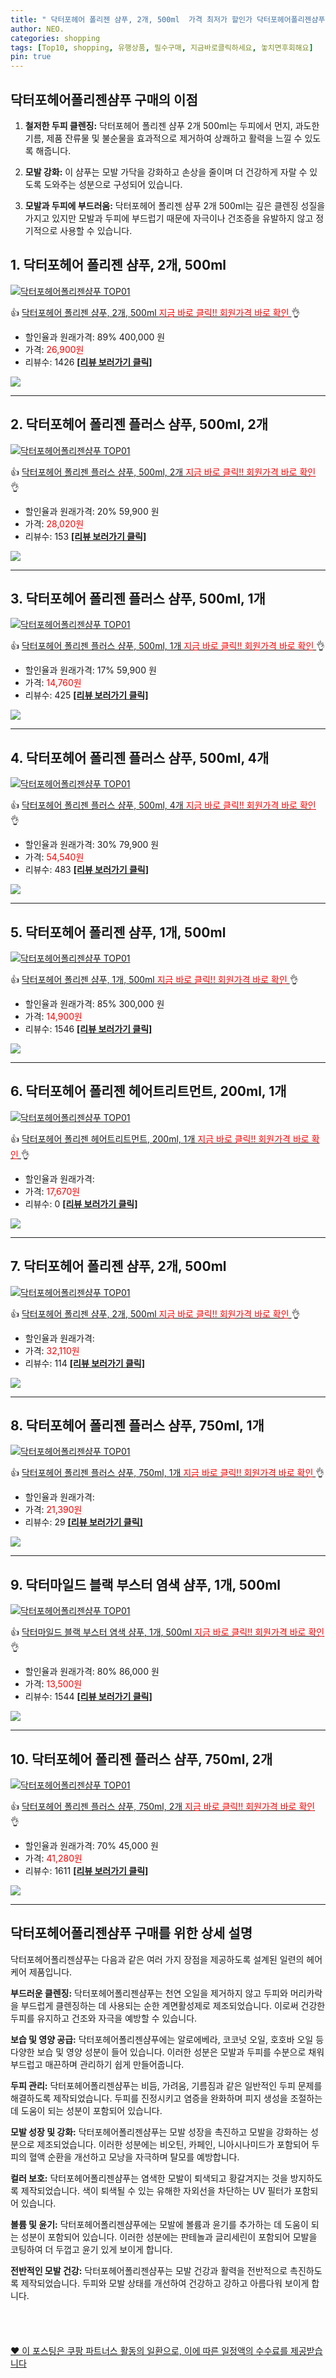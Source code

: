 ```yaml
---
title: " 닥터포헤어 폴리젠 샴푸, 2개, 500ml  가격 최저가 할인가 닥터포헤어폴리젠샴푸 최저가 추천 제품 비교"
author: NEO.
categories: shopping
tags: [Top10, shopping, 유행상품, 필수구매, 지금바로클릭하세요, 놓치면후회해요]
pin: true
---
```

## 닥터포헤어폴리젠샴푸 구매의 이점
1. **철저한 두피 클렌징:** 닥터포헤어 폴리젠 샴푸 2개 500ml는 두피에서 먼지, 과도한 기름, 제품 잔류물 및 불순물을 효과적으로 제거하여 상쾌하고 활력을 느낄 수 있도록 해줍니다.

2. **모발 강화:** 이 샴푸는 모발 가닥을 강화하고 손상을 줄이며 더 건강하게 자랄 수 있도록 도와주는 성분으로 구성되어 있습니다.

3. **모발과 두피에 부드러움:** 닥터포헤어 폴리젠 샴푸 2개 500ml는 깊은 클렌징 성질을 가지고 있지만 모발과 두피에 부드럽기 때문에 자극이나 건조증을 유발하지 않고 정기적으로 사용할 수 있습니다.

   

## 1.  닥터포헤어 폴리젠 샴푸, 2개, 500ml 

[![닥터포헤어폴리젠샴푸 TOP01](https://thumbnail10.coupangcdn.com/thumbnails/remote/490x490ex/image/vendor_inventory/f740/16bab47e43ffe34e01f9feb0dbb4c3053886528a02c6b5e0c6f84f80e6b9.jpg)](https://link.coupang.com/re/AFFSDP?lptag=AF3617701&subid=GithubCoopas&pageKey=6905375110&traceid=V0-153&itemId=16621906187&vendorItemId=82548087931)


👍 [ 닥터포헤어 폴리젠 샴푸, 2개, 500ml  <font color=red> 지금 바로 클릭!! 회원가격 바로 확인 </font> ](https://link.coupang.com/re/AFFSDP?lptag=AF3617701&subid=GithubCoopas&pageKey=6905375110&traceid=V0-153&itemId=16621906187&vendorItemId=82548087931) 👌 


- 할인율과 원래가격: 89%  400,000   원
- 가격: <span style='color:red'>26,900원</span>
- 리뷰수: 1426  [**[리뷰 보러가기 클릭]**](https://link.coupang.com/re/AFFSDP?lptag=AF3617701&subid=GithubCoopas&pageKey=6905375110&traceid=V0-153&itemId=16621906187&vendorItemId=82548087931)

[![](/discount_price.png)](https://link.coupang.com/re/AFFSDP?lptag=AF3617701&subid=GithubCoopas&pageKey=6905375110&traceid=V0-153&itemId=16621906187&vendorItemId=82548087931)

---


   

## 2.  닥터포헤어 폴리젠 플러스 샴푸, 500ml, 2개 

[![닥터포헤어폴리젠샴푸 TOP01](https://thumbnail9.coupangcdn.com/thumbnails/remote/490x490ex/image/retail/images/1177100039789403-ea4ed86e-a91f-4b8a-b165-703204f8f6f9.jpg)](https://link.coupang.com/re/AFFSDP?lptag=AF3617701&subid=GithubCoopas&pageKey=7770123520&traceid=V0-153&itemId=20974572049&vendorItemId=85072875901)


👍 [ 닥터포헤어 폴리젠 플러스 샴푸, 500ml, 2개  <font color=red> 지금 바로 클릭!! 회원가격 바로 확인 </font> ](https://link.coupang.com/re/AFFSDP?lptag=AF3617701&subid=GithubCoopas&pageKey=7770123520&traceid=V0-153&itemId=20974572049&vendorItemId=85072875901) 👌 


- 할인율과 원래가격: 20%  59,900   원
- 가격: <span style='color:red'>28,020원</span>
- 리뷰수: 153  [**[리뷰 보러가기 클릭]**](https://link.coupang.com/re/AFFSDP?lptag=AF3617701&subid=GithubCoopas&pageKey=7770123520&traceid=V0-153&itemId=20974572049&vendorItemId=85072875901)

[![](/discount_price.png)](https://link.coupang.com/re/AFFSDP?lptag=AF3617701&subid=GithubCoopas&pageKey=7770123520&traceid=V0-153&itemId=20974572049&vendorItemId=85072875901)

---


   

## 3.  닥터포헤어 폴리젠 플러스 샴푸, 500ml, 1개 

[![닥터포헤어폴리젠샴푸 TOP01](https://thumbnail8.coupangcdn.com/thumbnails/remote/490x490ex/image/retail/images/1177100168181270-0f892068-d40f-4aea-b967-191895b9d430.jpg)](https://link.coupang.com/re/AFFSDP?lptag=AF3617701&subid=GithubCoopas&pageKey=7770123520&traceid=V0-153&itemId=20974511188&vendorItemId=74303603529)


👍 [ 닥터포헤어 폴리젠 플러스 샴푸, 500ml, 1개  <font color=red> 지금 바로 클릭!! 회원가격 바로 확인 </font> ](https://link.coupang.com/re/AFFSDP?lptag=AF3617701&subid=GithubCoopas&pageKey=7770123520&traceid=V0-153&itemId=20974511188&vendorItemId=74303603529) 👌 


- 할인율과 원래가격: 17%  59,900   원
- 가격: <span style='color:red'>14,760원</span>
- 리뷰수: 425  [**[리뷰 보러가기 클릭]**](https://link.coupang.com/re/AFFSDP?lptag=AF3617701&subid=GithubCoopas&pageKey=7770123520&traceid=V0-153&itemId=20974511188&vendorItemId=74303603529)

[![](/discount_price.png)](https://link.coupang.com/re/AFFSDP?lptag=AF3617701&subid=GithubCoopas&pageKey=7770123520&traceid=V0-153&itemId=20974511188&vendorItemId=74303603529)

---


   

## 4.  닥터포헤어 폴리젠 플러스 샴푸, 500ml, 4개 

[![닥터포헤어폴리젠샴푸 TOP01](https://thumbnail8.coupangcdn.com/thumbnails/remote/490x490ex/image/retail/images/1177099029769907-d79f2083-e922-49ce-a239-fcab21fe5a12.jpg)](https://link.coupang.com/re/AFFSDP?lptag=AF3617701&subid=GithubCoopas&pageKey=7770123520&traceid=V0-153&itemId=21303989911&vendorItemId=72044252618)


👍 [ 닥터포헤어 폴리젠 플러스 샴푸, 500ml, 4개  <font color=red> 지금 바로 클릭!! 회원가격 바로 확인 </font> ](https://link.coupang.com/re/AFFSDP?lptag=AF3617701&subid=GithubCoopas&pageKey=7770123520&traceid=V0-153&itemId=21303989911&vendorItemId=72044252618) 👌 


- 할인율과 원래가격: 30%  79,900   원
- 가격: <span style='color:red'>54,540원</span>
- 리뷰수: 483  [**[리뷰 보러가기 클릭]**](https://link.coupang.com/re/AFFSDP?lptag=AF3617701&subid=GithubCoopas&pageKey=7770123520&traceid=V0-153&itemId=21303989911&vendorItemId=72044252618)

[![](/discount_price.png)](https://link.coupang.com/re/AFFSDP?lptag=AF3617701&subid=GithubCoopas&pageKey=7770123520&traceid=V0-153&itemId=21303989911&vendorItemId=72044252618)

---


   

## 5.  닥터포헤어 폴리젠 샴푸, 1개, 500ml 

[![닥터포헤어폴리젠샴푸 TOP01](https://thumbnail7.coupangcdn.com/thumbnails/remote/490x490ex/image/vendor_inventory/e91e/c88bb52525306bc99df6849711cdd9bc7167c6dfd05f20bed119da534b7e.png)](https://link.coupang.com/re/AFFSDP?lptag=AF3617701&subid=GithubCoopas&pageKey=7870374749&traceid=V0-153&itemId=21498535158&vendorItemId=82593806536)


👍 [ 닥터포헤어 폴리젠 샴푸, 1개, 500ml  <font color=red> 지금 바로 클릭!! 회원가격 바로 확인 </font> ](https://link.coupang.com/re/AFFSDP?lptag=AF3617701&subid=GithubCoopas&pageKey=7870374749&traceid=V0-153&itemId=21498535158&vendorItemId=82593806536) 👌 


- 할인율과 원래가격: 85%  300,000   원
- 가격: <span style='color:red'>14,900원</span>
- 리뷰수: 1546  [**[리뷰 보러가기 클릭]**](https://link.coupang.com/re/AFFSDP?lptag=AF3617701&subid=GithubCoopas&pageKey=7870374749&traceid=V0-153&itemId=21498535158&vendorItemId=82593806536)

[![](/discount_price.png)](https://link.coupang.com/re/AFFSDP?lptag=AF3617701&subid=GithubCoopas&pageKey=7870374749&traceid=V0-153&itemId=21498535158&vendorItemId=82593806536)

---


   

## 6.  닥터포헤어 폴리젠 헤어트리트먼트, 200ml, 1개 

[![닥터포헤어폴리젠샴푸 TOP01](https://thumbnail6.coupangcdn.com/thumbnails/remote/490x490ex/image/retail/images/5421577844855157-9155f537-4c66-4cbb-8946-10c0bbd64383.jpg)](https://link.coupang.com/re/AFFSDP?lptag=AF3617701&subid=GithubCoopas&pageKey=5857054540&traceid=V0-153&itemId=10208822450&vendorItemId=77491306118)


👍 [ 닥터포헤어 폴리젠 헤어트리트먼트, 200ml, 1개  <font color=red> 지금 바로 클릭!! 회원가격 바로 확인 </font> ](https://link.coupang.com/re/AFFSDP?lptag=AF3617701&subid=GithubCoopas&pageKey=5857054540&traceid=V0-153&itemId=10208822450&vendorItemId=77491306118) 👌 


- 할인율과 원래가격: 
- 가격: <span style='color:red'>17,670원</span>
- 리뷰수: 0  [**[리뷰 보러가기 클릭]**](https://link.coupang.com/re/AFFSDP?lptag=AF3617701&subid=GithubCoopas&pageKey=5857054540&traceid=V0-153&itemId=10208822450&vendorItemId=77491306118)

[![](/discount_price.png)](https://link.coupang.com/re/AFFSDP?lptag=AF3617701&subid=GithubCoopas&pageKey=5857054540&traceid=V0-153&itemId=10208822450&vendorItemId=77491306118)

---


   

## 7.  닥터포헤어 폴리젠 샴푸, 2개, 500ml 

[![닥터포헤어폴리젠샴푸 TOP01](https://thumbnail10.coupangcdn.com/thumbnails/remote/490x490ex/image/retail/images/596334695286571-0f10585d-13bf-4330-9991-1db92415cade.png)](https://link.coupang.com/re/AFFSDP?lptag=AF3617701&subid=GithubCoopas&pageKey=7757889833&traceid=V0-153&itemId=20993801193&vendorItemId=88058147425)


👍 [ 닥터포헤어 폴리젠 샴푸, 2개, 500ml  <font color=red> 지금 바로 클릭!! 회원가격 바로 확인 </font> ](https://link.coupang.com/re/AFFSDP?lptag=AF3617701&subid=GithubCoopas&pageKey=7757889833&traceid=V0-153&itemId=20993801193&vendorItemId=88058147425) 👌 


- 할인율과 원래가격: 
- 가격: <span style='color:red'>32,110원</span>
- 리뷰수: 114  [**[리뷰 보러가기 클릭]**](https://link.coupang.com/re/AFFSDP?lptag=AF3617701&subid=GithubCoopas&pageKey=7757889833&traceid=V0-153&itemId=20993801193&vendorItemId=88058147425)

[![](/discount_price.png)](https://link.coupang.com/re/AFFSDP?lptag=AF3617701&subid=GithubCoopas&pageKey=7757889833&traceid=V0-153&itemId=20993801193&vendorItemId=88058147425)

---


   

## 8.  닥터포헤어 폴리젠 플러스 샴푸, 750ml, 1개 

[![닥터포헤어폴리젠샴푸 TOP01](https://thumbnail8.coupangcdn.com/thumbnails/remote/490x490ex/image/retail/images/4694762697915130-0a7d36f3-97fd-4dcf-a563-6936d21eaa3e.jpg)](https://link.coupang.com/re/AFFSDP?lptag=AF3617701&subid=GithubCoopas&pageKey=7770123520&traceid=V0-153&itemId=18120697889&vendorItemId=79314150632)


👍 [ 닥터포헤어 폴리젠 플러스 샴푸, 750ml, 1개  <font color=red> 지금 바로 클릭!! 회원가격 바로 확인 </font> ](https://link.coupang.com/re/AFFSDP?lptag=AF3617701&subid=GithubCoopas&pageKey=7770123520&traceid=V0-153&itemId=18120697889&vendorItemId=79314150632) 👌 


- 할인율과 원래가격: 
- 가격: <span style='color:red'>21,390원</span>
- 리뷰수: 29  [**[리뷰 보러가기 클릭]**](https://link.coupang.com/re/AFFSDP?lptag=AF3617701&subid=GithubCoopas&pageKey=7770123520&traceid=V0-153&itemId=18120697889&vendorItemId=79314150632)

[![](/discount_price.png)](https://link.coupang.com/re/AFFSDP?lptag=AF3617701&subid=GithubCoopas&pageKey=7770123520&traceid=V0-153&itemId=18120697889&vendorItemId=79314150632)

---


   

## 9.  닥터마일드 블랙 부스터 염색 샴푸, 1개, 500ml 

[![닥터포헤어폴리젠샴푸 TOP01](https://thumbnail7.coupangcdn.com/thumbnails/remote/490x490ex/image/vendor_inventory/63b7/010daf22c429e7a7f8cf74adf639f75c66adad026a06dc619758cba665d7.jpg)](https://link.coupang.com/re/AFFSDP?lptag=AF3617701&subid=GithubCoopas&pageKey=6945017447&traceid=V0-153&itemId=19095453067&vendorItemId=86216234359)


👍 [ 닥터마일드 블랙 부스터 염색 샴푸, 1개, 500ml  <font color=red> 지금 바로 클릭!! 회원가격 바로 확인 </font> ](https://link.coupang.com/re/AFFSDP?lptag=AF3617701&subid=GithubCoopas&pageKey=6945017447&traceid=V0-153&itemId=19095453067&vendorItemId=86216234359) 👌 


- 할인율과 원래가격: 80%  86,000   원
- 가격: <span style='color:red'>13,500원</span>
- 리뷰수: 1544  [**[리뷰 보러가기 클릭]**](https://link.coupang.com/re/AFFSDP?lptag=AF3617701&subid=GithubCoopas&pageKey=6945017447&traceid=V0-153&itemId=19095453067&vendorItemId=86216234359)

[![](/discount_price.png)](https://link.coupang.com/re/AFFSDP?lptag=AF3617701&subid=GithubCoopas&pageKey=6945017447&traceid=V0-153&itemId=19095453067&vendorItemId=86216234359)

---


   

## 10.  닥터포헤어 폴리젠 플러스 샴푸, 750ml, 2개 

[![닥터포헤어폴리젠샴푸 TOP01](https://thumbnail10.coupangcdn.com/thumbnails/remote/490x490ex/image/retail/images/ba5c9e61-4673-4f1e-a798-29a462c156f86562742981742272866.png)](https://link.coupang.com/re/AFFSDP?lptag=AF3617701&subid=GithubCoopas&pageKey=7770123520&traceid=V0-153&itemId=18037431295&vendorItemId=85191828028)


👍 [ 닥터포헤어 폴리젠 플러스 샴푸, 750ml, 2개  <font color=red> 지금 바로 클릭!! 회원가격 바로 확인 </font> ](https://link.coupang.com/re/AFFSDP?lptag=AF3617701&subid=GithubCoopas&pageKey=7770123520&traceid=V0-153&itemId=18037431295&vendorItemId=85191828028) 👌 


- 할인율과 원래가격: 70%  45,000   원
- 가격: <span style='color:red'>41,280원</span>
- 리뷰수: 1611  [**[리뷰 보러가기 클릭]**](https://link.coupang.com/re/AFFSDP?lptag=AF3617701&subid=GithubCoopas&pageKey=7770123520&traceid=V0-153&itemId=18037431295&vendorItemId=85191828028)

[![](/discount_price.png)](https://link.coupang.com/re/AFFSDP?lptag=AF3617701&subid=GithubCoopas&pageKey=7770123520&traceid=V0-153&itemId=18037431295&vendorItemId=85191828028)

---
## 닥터포헤어폴리젠샴푸 구매를 위한 상세 설명
닥터포헤어폴리젠샴푸는 다음과 같은 여러 가지 장점을 제공하도록 설계된 일련의 헤어 케어 제품입니다.

**부드러운 클렌징:** 닥터포헤어폴리젠샴푸는 천연 오일을 제거하지 않고 두피와 머리카락을 부드럽게 클렌징하는 데 사용되는 순한 계면활성제로 제조되었습니다. 이로써 건강한 두피를 유지하고 건조와 자극을 예방할 수 있습니다.

**보습 및 영양 공급:** 닥터포헤어폴리젠샴푸에는 알로에베라, 코코넛 오일, 호호바 오일 등 다양한 보습 및 영양 성분이 들어 있습니다. 이러한 성분은 모발과 두피를 수분으로 채워 부드럽고 매끈하며 관리하기 쉽게 만들어줍니다.

**두피 관리:** 닥터포헤어폴리젠샴푸는 비듬, 가려움, 기름짐과 같은 일반적인 두피 문제를 해결하도록 제작되었습니다. 두피를 진정시키고 염증을 완화하며 피지 생성을 조절하는 데 도움이 되는 성분이 포함되어 있습니다.

**모발 성장 및 강화:** 닥터포헤어폴리젠샴푸는 모발 성장을 촉진하고 모발을 강화하는 성분으로 제조되었습니다. 이러한 성분에는 비오틴, 카페인, 니아시나미드가 포함되어 두피의 혈액 순환을 개선하고 모낭을 자극하며 탈모를 예방합니다.

**컬러 보호:** 닥터포헤어폴리젠샴푸는 염색한 모발이 퇴색되고 황갈겨지는 것을 방지하도록 제작되었습니다. 색이 퇴색될 수 있는 유해한 자외선을 차단하는 UV 필터가 포함되어 있습니다.

**볼륨 및 윤기:** 닥터포헤어폴리젠샴푸에는 모발에 볼륨과 윤기를 추가하는 데 도움이 되는 성분이 포함되어 있습니다. 이러한 성분에는 판테놀과 글리세린이 포함되어 모발을 코팅하여 더 두껍고 윤기 있게 보이게 합니다.

**전반적인 모발 건강:** 닥터포헤어폴리젠샴푸는 모발 건강과 활력을 전반적으로 촉진하도록 제작되었습니다. 두피와 모발 상태를 개선하여 건강하고 강하고 아름다워 보이게 합니다.<br><br><br><br><br> [ ❤  이 포스팅은 쿠팡 파트너스 활동의 일환으로, 이에 따른 일정액의 수수료를 제공받습니다](https://link.coupang.com/a/bcEFyh)